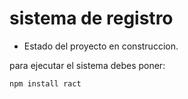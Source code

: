 <h1> sistema de registro </h1>

- Estado del proyecto en construccion.

para ejecutar el sistema debes poner:

```npm install ract```
